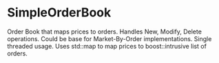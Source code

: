 # SimpleOrderBook
Order Book that maps prices to orders. Handles New, Modify, Delete operations. 
Could be base for Market-By-Order implementations.
Single threaded usage.
Uses std::map to map prices to boost::intrusive list of orders.
